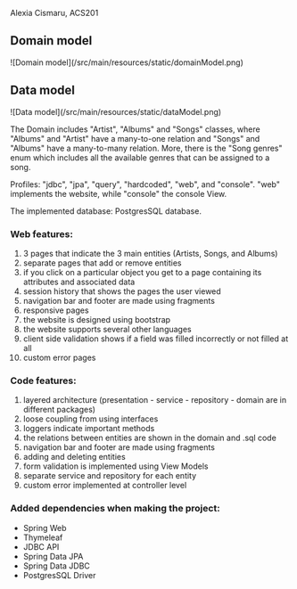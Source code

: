Alexia Cismaru, ACS201

<h2>Domain model</h2>
![Domain model](/src/main/resources/static/domainModel.png)

<h2>Data model</h2>
![Data model](/src/main/resources/static/dataModel.png)

The Domain includes "Artist", "Albums" and "Songs" classes,
where "Albums" and "Artist" have a many-to-one relation and "Songs" and 
"Albums" have a many-to-many relation.
More, there is the "Song genres" enum which includes all the available genres that can be assigned to a song.

Profiles: "jdbc", "jpa", "query", "hardcoded", "web", and "console".
"web" implements the website, while "console" the console View.

The implemented database: PostgresSQL database.

<h3>Web features:</h3>
    <ol>
        <li>3 pages that indicate the 3 main entities (Artists, Songs, and Albums)</li>
        <li>separate pages that add or remove entities</li>
        <li>if you click on a particular object you get to a page containing its attributes and associated data</li>
        <li>session history that shows the pages the user viewed</li>
        <li>navigation bar and footer are made using fragments</li>
        <li>responsive pages</li>
        <li>the website is designed using bootstrap</li>
        <li>the website supports several other languages</li>
        <li>client side validation shows if a field was filled incorrectly or not filled at all</li>
        <li>custom error pages</li>
    </ol>

<h3>Code features:</h3>
    <ol>
        <li>layered architecture (presentation - service - repository - domain are in different packages)</li>
        <li>loose coupling from using interfaces</li>
        <li>loggers indicate important methods</li>
        <li>the relations between entities are shown in the domain and .sql code</li>
        <li>navigation bar and footer are made using fragments</li>
        <li>adding and deleting entities</li>
        <li>form validation is implemented using View Models</li>
        <li>separate service and repository for each entity</li>
        <li>custom error implemented at controller level</li>
    </ol>

<h3>Added dependencies when making the project:</h3>
    <ul>
        <li>Spring Web</li>
        <li>Thymeleaf</li>
        <li>JDBC API</li>
        <li>Spring Data JPA</li>
        <li>Spring Data JDBC</li>
        <li>PostgresSQL Driver</li>
    </ul>
